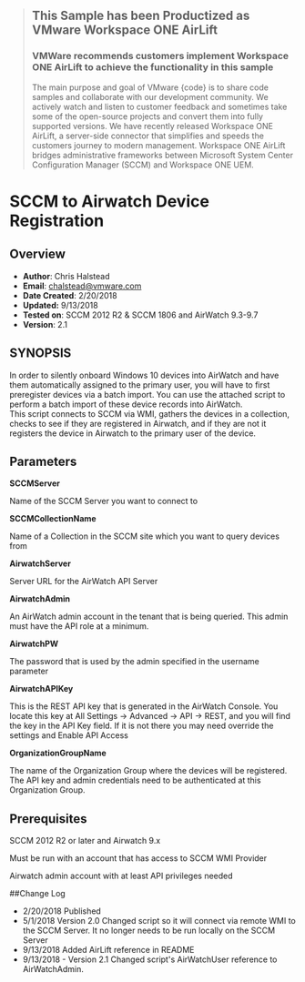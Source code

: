 > ## This Sample has been Productized as VMware Workspace ONE AirLift
> ### VMWare recommends customers implement Workspace ONE AirLift to achieve the functionality in this sample 
> The main purpose and goal of VMware {code} is to share code samples and collaborate with our development community. We actively watch and listen to customer feedback and sometimes take some of the open-source projects and convert them into fully supported versions. We have recently released Workspace ONE AirLift, a server-side connector that simplifies and speeds the customers journey to modern management. Workspace ONE AirLift bridges administrative frameworks between Microsoft System Center Configuration Manager (SCCM) and Workspace ONE UEM. 


# SCCM to Airwatch Device Registration

## Overview
- **Author**: Chris Halstead
- **Email**: chalstead@vmware.com
- **Date Created**: 2/20/2018
- **Updated:** 9/13/2018
- **Tested on**: SCCM 2012 R2 & SCCM 1806 and AirWatch 9.3-9.7
- **Version**: 2.1

## SYNOPSIS
In order to silently onboard Windows 10 devices into AirWatch and have them automatically assigned to the primary user, you will have to first preregister devices via a batch import. You can use the attached script to perform a batch import of these device records into AirWatch.  
This script connects to SCCM via WMI, gathers the devices in a collection, checks to see if they are registered in Airwatch, and if they are not it registers the device in Airwatch to the primary user of the device.  

## Parameters 

**SCCMServer**

Name of the SCCM Server you want to connect to


**SCCMCollectionName**

Name of a Collection in the SCCM site which you want to query devices from

**AirwatchServer**

Server URL for the AirWatch API Server
  
**AirwatchAdmin**

An AirWatch admin account in the tenant that is being queried.  This admin must have the API role at a minimum.

**AirwatchPW**

The password that is used by the admin specified in the username parameter

**AirwatchAPIKey**

This is the REST API key that is generated in the AirWatch Console.  You locate this key at All Settings -> Advanced -> API -> REST, and you will find the key in the API Key field.  If it is not there you may need override the settings and Enable API Access

**OrganizationGroupName**

The name of the Organization Group where the devices will be registered. The API key and admin credentials need to be authenticated at this Organization Group. 

## Prerequisites

SCCM 2012 R2 or later and Airwatch 9.x

Must be run with an account that has access to SCCM WMI Provider

Airwatch admin account with at least API privileges needed


##Change Log

- 2/20/2018 Published
- 5/1/2018 Version 2.0 Changed script so it will connect via remote WMI to the SCCM Server.  It no longer needs to be run locally on the SCCM Server
- 9/13/2018 Added AirLift reference in README
- 9/13/2018 - Version 2.1 Changed script's AirWatchUser reference to AirWatchAdmin. 





